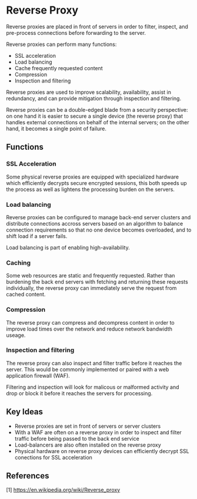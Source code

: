 # Reverse Proxy

Reverse proxies are placed in front of servers in order to filter, inspect, and pre-process connections before forwarding to the server.

Reverse proxies can perform many functions:
* SSL acceleration
* Load balancing
* Cache frequently requested content
* Compression
* Inspection and filtering

Reverse proxies are used to improve scalability, availability, assist in redundancy, and can provide mitigation through inspection and filtering.

Reverse proxies can be a double-edged blade from a security perspective: on one hand it is easier to secure a single device (the reverse proxy) that handles external connections on behalf of the internal servers; on the other hand, it becomes a single point of failure.

## Functions

### SSL Acceleration

Some physical reverse proxies are equipped with specialized hardware which efficiently decrypts secure encrypted sessions, this both speeds up the process as well as lightens the processing burden on the servers.

### Load balancing

Reverse proxies can be configured to manage back-end server clusters and distribute connections accross servers based on an algorithm to balance connection requirements so that no one device becomes overloaded, and to shift load if a server fails.

Load balancing is part of enabling high-availability.

### Caching

Some web resources are static and frequently requested. Rather than burdening the back end servers with fetching and returning these requests individually, the reverse proxy can immediately serve the request from cached content.

### Compression

The reverse proxy can compress and decompress content in order to improve load times over the network and reduce network bandwidth useage.

### Inspection and filtering

The reverse proxy can also inspect and filter traffic before it reaches the server. This would be commonly implemented or paired with a web application firewall (WAF).

Filtering and inspection will look for malicous or malformed activity and drop or block it before it reaches the servers for processing.

## Key Ideas

* Reverse proxies are set in front of servers or server clusters
* With a WAF are often on a reverse proxy in order to inspect and filter traffic before being passed to the back end service
* Load-balancers are also often installed on the reverse proxy
* Physical hardware on reverse proxy devices can efficiently decrypt SSL conections for SSL acceleration

## References

[1] https://en.wikipedia.org/wiki/Reverse_proxy